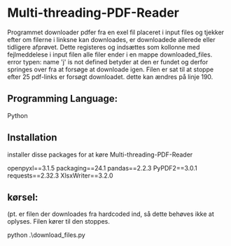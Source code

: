 # Multi-threading-PDF-Reader
Programmet downloader pdfer fra en exel fil placeret i input files og tjekker efter om filerne i linksne kan downloades, er downloadede allerede eller tidligere afprøvet. 
Dette registeres og indsættes som kollonne med fejlmeddelese i input filen 
alle filer ender i en mappe downloaded_files.
error typen: name 'j' is not defined betyder at den er fundet og derfor springes over fra at forsøge at downloade igen.
Filen er sat til at stoppe efter 25 pdf-links er forsøgt downloadet. dette kan ændres på linje 190.

## Programming Language: 
Python

## Installation
installer disse packages for at køre Multi-threading-PDF-Reader

openpyxl==3.1.5
packaging==24.1
pandas==2.2.3
PyPDF2==3.0.1
requests==2.32.3
XlsxWriter==3.2.0



## kørsel:
(pt. er filen der downloades fra hardcoded ind, så dette behøves ikke at oplyses.
Filen kører til den stoppes.

python .\download_files.py

